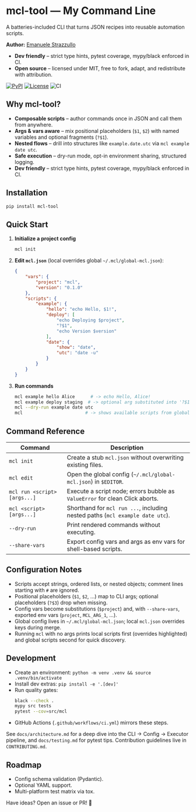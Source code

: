 # mcl-tool — My Command Line

A batteries-included CLI that turns JSON recipes into reusable automation scripts.

**Author:** [Emanuele Strazzullo](https://github.com/stramanu)
- **Dev friendly** – strict type hints, pytest coverage, mypy/black enforced in CI.
- **Open source** – licensed under MIT, free to fork, adapt, and redistribute with attribution.

[![PyPI](https://img.shields.io/pypi/v/mcl-tool)](https://pypi.org/project/mcl-tool/)
[![License](https://img.shields.io/badge/License-MIT-blue.svg)](LICENSE)
![CI](https://github.com/stramanu/mcl-tool/actions/workflows/ci.yml/badge.svg)

## Why mcl-tool?
- **Composable scripts** – author commands once in JSON and call them from anywhere.
- **Args & vars aware** – mix positional placeholders (`$1`, `$2`) with named variables and optional fragments (`?$1`).
- **Nested flows** – drill into structures like `example.date.utc` via `mcl example date utc`.
- **Safe execution** – dry-run mode, opt-in environment sharing, structured logging.
- **Dev friendly** – strict type hints, pytest coverage, mypy/black enforced in CI.

## Installation
```bash
pip install mcl-tool
```

## Quick Start
1. **Initialize a project config**
	```bash
	mcl init
	```
2. **Edit `mcl.json`** (local overrides global `~/.mcl/global-mcl.json`):
	```json
	{
		"vars": {
			"project": "mcl",
			"version": "0.1.0"
		},
		"scripts": {
			"example": {
				"hello": "echo Hello, $1!",
				"deploy": [
					"echo Deploying $project",
					"?$1",
					"echo Version $version"
				],
				"date": {
					"show": "date",
					"utc": "date -u"
				}
			}
		}
	}
	```
3. **Run commands**
	```bash
	mcl example hello Alice      # -> echo Hello, Alice!
	mcl example deploy staging  # -> optional arg substituted into '?$1'
	mcl --dry-run example date utc
	mcl                        # -> shows available scripts from global + local config
	```

## Command Reference
| Command | Description |
| --- | --- |
| `mcl init` | Create a stub `mcl.json` without overwriting existing files. |
| `mcl edit` | Open the global config (`~/.mcl/global-mcl.json`) in `$EDITOR`. |
| `mcl run <script> [args...]` | Execute a script node; errors bubble as `ValueError` for clean Click aborts. |
| `mcl <script> [args...]` | Shorthand for `mcl run ...`, including nested paths (`mcl example date utc`). |
| `--dry-run` | Print rendered commands without executing. |
| `--share-vars` | Export config vars and args as env vars for shell-based scripts. |

## Configuration Notes
- Scripts accept strings, ordered lists, or nested objects; comment lines starting with `#` are ignored.
- Positional placeholders (`$1`, `$2`, …) map to CLI args; optional placeholders (`?$3`) drop when missing.
- Config vars become substitutions (`$project`) and, with `--share-vars`, exported env vars (`project`, `MCL_ARG_1`, …).
- Global config lives in `~/.mcl/global-mcl.json`; local `mcl.json` overrides keys during merge.
- Running `mcl` with no args prints local scripts first (overrides highlighted) and global scripts second for quick discovery.

## Development
- Create an environment: `python -m venv .venv && source .venv/bin/activate`
- Install dev extras: `pip install -e '.[dev]'`
- Run quality gates:
	```bash
	black --check .
	mypy src tests
	pytest --cov=src/mcl
	```
- GitHub Actions (`.github/workflows/ci.yml`) mirrors these steps.

See `docs/architecture.md` for a deep dive into the CLI → Config → Executor pipeline, and `docs/testing.md` for pytest tips. Contribution guidelines live in `CONTRIBUTING.md`.

## Roadmap
- Config schema validation (Pydantic).
- Optional YAML support.
- Multi-platform test matrix via tox.

Have ideas? Open an issue or PR! 🎉
